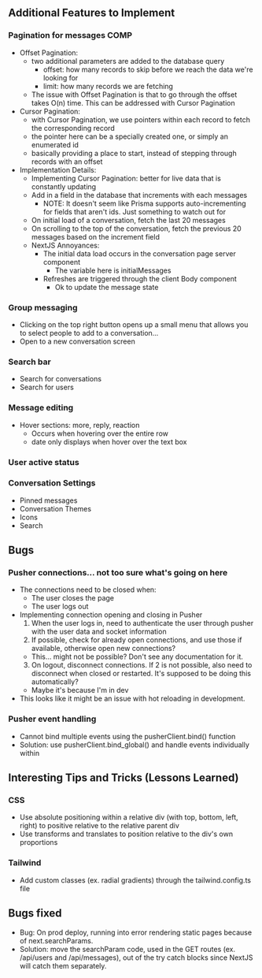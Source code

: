 ## Additional Features to Implement
### Pagination for messages COMP
  - Offset Pagination:
    - two additional parameters are added to the database query
      - offset: how many records to skip before we reach the data we're looking for
      - limit: how many records we are fetching 
    - The issue with Offset Pagination is that to go through the offset takes O(n) time. This can be addressed with Cursor Pagination
  - Cursor Pagination: 
    - with Cursor Pagination, we use pointers within each record to fetch the corresponding record
    - the pointer here can be a specially created one, or simply an enumerated id
    - basically providing a place to start, instead of stepping through records with an offset
  - Implementation Details:
    - Implementing Cursor Pagination: better for live data that is constantly updating 
    - Add in a field in the database that increments with each messages
      - NOTE: It doesn't seem like Prisma supports auto-incrementing for fields that aren't ids. Just something to watch out for 
    - On initial load of a conversation, fetch the last 20 messages
    - On scrolling to the top of the conversation, fetch the previous 20 messages based on the increment field
    - NextJS Annoyances:
      - The initial data load occurs in the conversation page server component
        - The variable here is initialMessages
      - Refreshes are triggered through the client Body component
        - Ok to update the message state

### Group messaging
- Clicking on the top right button opens up a small menu that allows you to select people to add to a conversation... 
- Open to a new conversation screen
### Search bar
- Search for conversations
- Search for users
### Message editing
  - Hover sections: more, reply, reaction
    - Occurs when hovering over the entire row
    - date only displays when hover over the text box
### User active status
### Conversation Settings
  - Pinned messages
  - Conversation Themes
  - Icons
  - Search

## Bugs
### Pusher connections... not too sure what's going on here
  - The connections need to be closed when:
    - The user closes the page
    - The user logs out 
  - Implementing connection opening and closing in Pusher
    1. When the user logs in, need to authenticate the user through pusher with the user data and socket information
    2. If possible, check for already open connections, and use those if available, otherwise open new connections?
      - This... might not be possible? Don't see any documentation for it. 
    3. On logout, disconnect connections. If 2 is not possible, also need to disconnect when closed or restarted. It's supposed to be doing this automatically?
      - Maybe it's because I'm in dev
  - This looks like it might be an issue with hot reloading in development.
### Pusher event handling
  - Cannot bind multiple events using the pusherClient.bind() function
  - Solution: use pusherClient.bind_global() and handle events individually within


## Interesting Tips and Tricks (Lessons Learned)
### CSS
- Use absolute positioning within a relative div (with top, bottom, left, right) to positive relative to the relative parent div
- Use transforms and translates to position relative to the div's own proportions 
### Tailwind
- Add custom classes (ex. radial gradients) through the tailwind.config.ts file

## Bugs fixed
- Bug: On prod deploy, running into error rendering static pages because of next.searchParams.
- Solution: move the searchParam code, used in the GET routes (ex. /api/users and /api/messages), out of the try catch blocks since NextJS will catch them separately.
